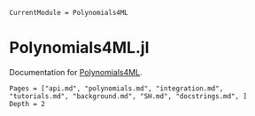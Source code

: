 ```@meta
CurrentModule = Polynomials4ML
```

# Polynomials4ML.jl

Documentation for [Polynomials4ML](https://github.com/ACEsuit/Polynomials4ML.jl).

```@contents
Pages = ["api.md", "polynomials.md", "integration.md",  "tutorials.md", "background.md", "SH.md", "docstrings.md", ]
Depth = 2
```
